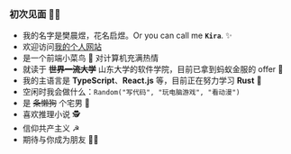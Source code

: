 ### 初次见面 👋🏻

* 我的名字是樊晨煜，花名启煜。Or you can call me **`Kira`**. ✨
* 欢迎访问[我的个人网站](https://kira.host)
* 是一个前端小菜鸟 🐣 对计算机充满热情
* 就读于 ~~**世界一流大学**~~ 山东大学的软件学院，目前已拿到蚂蚁金服的 offer 🐜
* 我的主语言是 **TypeScript**、**React.js** 等，目前正在努力学习 **Rust** 💯
* 空闲时我会做什么：`Random("写代码", "玩电脑游戏", "看动漫")`
* 是 ~~条懒狗~~  个宅男 💨
* 喜欢推理小说 🕵
* 信仰共产主义 ☭ 
* 期待与你成为朋友 🤟🏻

